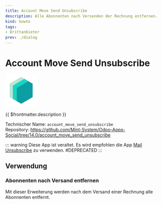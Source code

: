 ```yaml
---
title: Account Move Send Unsubscribe
description: Alle Abonnenten nach Versenden der Rechnung entfernen.
kind: howto
tags:
- Drittanbieter
prev: ./dialog
---
```

# Account Move Send Unsubscribe
![icon_oms_box](attachments/icons_odoo_mint_system.png)

{{ $frontmatter.description }}
 
Technischer Name: `account_move_send_unsubscribe`\
Repository: <https://github.com/Mint-System/Odoo-Apps-Social/tree/14.0/account_move_send_unsubscribe>

::: warning
Diese App ist veraltet. Es wird empfohlen die App [Mail Unsubscribe](Mail%20Unsubscribe) zu verwenden.
#DEPRECATED
:::

## Verwendung

### Abonnenten nach Versand entfernen

Mit dieser Erweiterung werden nach dem Versand einer Rechnung alle Abonnenten entfernt.